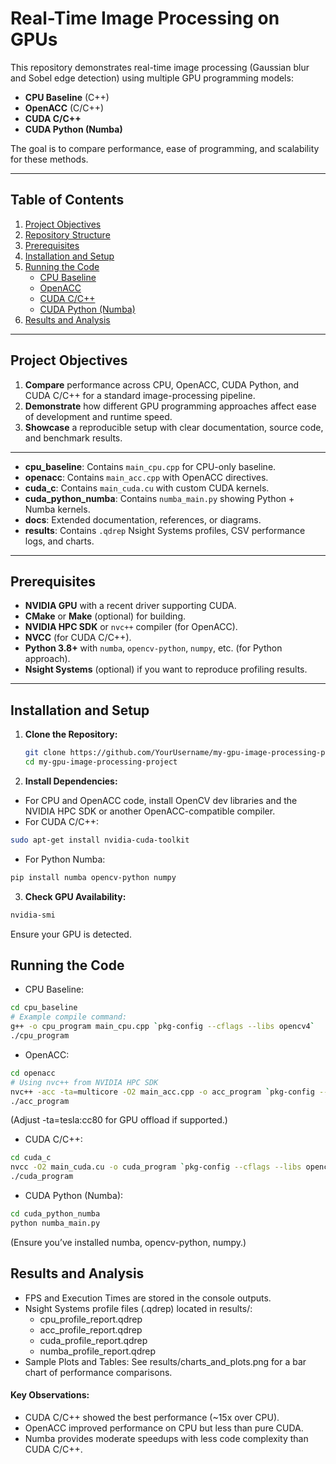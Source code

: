 # Real-Time Image Processing on GPUs

This repository demonstrates real-time image processing (Gaussian blur and Sobel edge detection) using multiple GPU programming models:
- **CPU Baseline** (C++)
- **OpenACC** (C/C++)
- **CUDA C/C++** 
- **CUDA Python (Numba)**

The goal is to compare performance, ease of programming, and scalability for these methods.

---

## Table of Contents
1. [Project Objectives](#project-objectives)
2. [Repository Structure](#repository-structure)
3. [Prerequisites](#prerequisites)
4. [Installation and Setup](#installation-and-setup)
5. [Running the Code](#running-the-code)
   - [CPU Baseline](#cpu-baseline)
   - [OpenACC](#openacc)
   - [CUDA C/C++](#cuda-cc)
   - [CUDA Python (Numba)](#cuda-python-numba)
6. [Results and Analysis](#results-and-analysis)

---

## Project Objectives

1. **Compare** performance across CPU, OpenACC, CUDA Python, and CUDA C/C++ for a standard image-processing pipeline.
2. **Demonstrate** how different GPU programming approaches affect ease of development and runtime speed.
3. **Showcase** a reproducible setup with clear documentation, source code, and benchmark results.

---


- **cpu_baseline**: Contains `main_cpu.cpp` for CPU-only baseline.
- **openacc**: Contains `main_acc.cpp` with OpenACC directives.
- **cuda_c**: Contains `main_cuda.cu` with custom CUDA kernels.
- **cuda_python_numba**: Contains `numba_main.py` showing Python + Numba kernels.
- **docs**: Extended documentation, references, or diagrams.
- **results**: Contains `.qdrep` Nsight Systems profiles, CSV performance logs, and charts.

---

## Prerequisites

- **NVIDIA GPU** with a recent driver supporting CUDA.
- **CMake** or **Make** (optional) for building.  
- **NVIDIA HPC SDK** or `nvc++` compiler (for OpenACC).  
- **NVCC** (for CUDA C/C++).  
- **Python 3.8+** with `numba`, `opencv-python`, `numpy`, etc. (for Python approach).
- **Nsight Systems** (optional) if you want to reproduce profiling results.

---

## Installation and Setup

1. **Clone the Repository:**
   ```bash
   git clone https://github.com/YourUsername/my-gpu-image-processing-project.git
   cd my-gpu-image-processing-project
   ```

2. **Install Dependencies:**

- For CPU and OpenACC code, install OpenCV dev libraries and the NVIDIA HPC SDK or another OpenACC-compatible compiler.
- For CUDA C/C++:
```bash
sudo apt-get install nvidia-cuda-toolkit
```
- For Python Numba:
```bash
pip install numba opencv-python numpy
```
3. **Check GPU Availability:**
```bash
nvidia-smi
```
Ensure your GPU is detected.

## Running the Code
- CPU Baseline:
```bash
cd cpu_baseline
# Example compile command:
g++ -o cpu_program main_cpu.cpp `pkg-config --cflags --libs opencv4`
./cpu_program
```
- OpenACC:
```bash
cd openacc
# Using nvc++ from NVIDIA HPC SDK
nvc++ -acc -ta=multicore -O2 main_acc.cpp -o acc_program `pkg-config --cflags --libs opencv4`
./acc_program
```
(Adjust -ta=tesla:cc80 for GPU offload if supported.)

- CUDA C/C++:
```bash
cd cuda_c
nvcc -O2 main_cuda.cu -o cuda_program `pkg-config --cflags --libs opencv4`
./cuda_program
```
- CUDA Python (Numba):
```bash
cd cuda_python_numba
python numba_main.py
```
(Ensure you’ve installed numba, opencv-python, numpy.)

## Results and Analysis

- FPS and Execution Times are stored in the console outputs.
- Nsight Systems profile files (.qdrep) located in results/:
    - cpu_profile_report.qdrep
    - acc_profile_report.qdrep
    - cuda_profile_report.qdrep
    - numba_profile_report.qdrep
- Sample Plots and Tables: See results/charts_and_plots.png for a bar chart of performance comparisons.
#### Key Observations:

- CUDA C/C++ showed the best performance (~15x over CPU).
- OpenACC improved performance on CPU but less than pure CUDA.
- Numba provides moderate speedups with less code complexity than CUDA C/C++.
